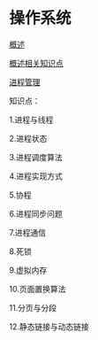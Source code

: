 # 操作系统

[概述](操作系统/概述.md)

[概述相关知识点](操作系统/概述错题知识点.md)

[进程管理](操作系统/进程管理.md)



知识点：

1.进程与线程

2.进程状态

3.进程调度算法

4.进程实现方式

5.协程

6.进程同步问题

7.进程通信

8.死锁

9.虚拟内存

10.页面置换算法

11.分页与分段

12.静态链接与动态链接